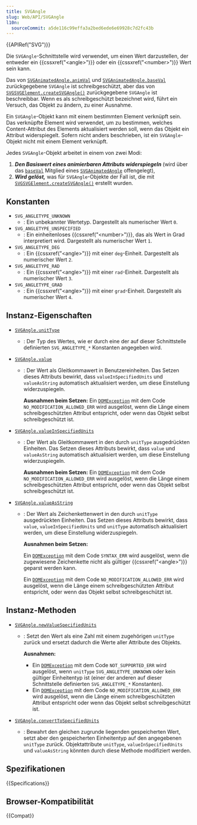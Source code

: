 ```yaml
---
title: SVGAngle
slug: Web/API/SVGAngle
l10n:
  sourceCommit: a5de116c99effa3a2bed6ede6e69928c7d2fc43b
---
```


{{APIRef("SVG")}}

Die `SVGAngle`-Schnittstelle wird verwendet, um einen Wert darzustellen, der entweder ein {{cssxref("&lt;angle&gt;")}} oder ein {{cssxref("&lt;number&gt;")}} Wert sein kann.

Das von [`SVGAnimatedAngle.animVal`](/de/docs/Web/API/SVGAnimatedAngle/animVal) und [`SVGAnimatedAngle.baseVal`](/de/docs/Web/API/SVGAnimatedAngle/baseVal) zurückgegebene `SVGAngle` ist schreibgeschützt, aber das von [`SVGSVGElement.createSVGAngle()`](/de/docs/Web/API/SVGSVGElement/createSVGAngle) zurückgegebene `SVGAngle` ist beschreibbar. Wenn es als schreibgeschützt bezeichnet wird, führt ein Versuch, das Objekt zu ändern, zu einer Ausnahme.

Ein `SVGAngle`-Objekt kann mit einem bestimmten Element verknüpft sein. Das verknüpfte Element wird verwendet, um zu bestimmen, welches Content-Attribut des Elements aktualisiert werden soll, wenn das Objekt ein Attribut widerspiegelt. Sofern nicht anders beschrieben, ist ein `SVGAngle`-Objekt nicht mit einem Element verknüpft.

Jedes `SVGAngle`-Objekt arbeitet in einem von zwei Modi:

1. **_Den Basiswert eines animierbaren Attributs widerspiegeln_** (wird über das [`baseVal`](/de/docs/Web/API/SVGAnimatedAngle/baseVal) Mitglied eines [`SVGAnimatedAngle`](/de/docs/Web/API/SVGAnimatedAngle) offengelegt),
2. **_Wird gelöst,_** was für `SVGAngle`-Objekte der Fall ist, die mit [`SVGSVGElement.createSVGAngle()`](/de/docs/Web/API/SVGSVGElement/createSVGAngle) erstellt wurden.

## Konstanten

- `SVG_ANGLETYPE_UNKNOWN`
  - : Ein unbekannter Wertetyp. Dargestellt als numerischer Wert `0`.
- `SVG_ANGLETYPE_UNSPECIFIED`
  - : Ein einheitenloses {{cssxref("&lt;number&gt;")}}, das als Wert in Grad interpretiert wird. Dargestellt als numerischer Wert `1`.
- `SVG_ANGLETYPE_DEG`
  - : Ein {{cssxref("&lt;angle&gt;")}} mit einer `deg`-Einheit. Dargestellt als numerischer Wert `2`.
- `SVG_ANGLETYPE_RAD`
  - : Ein {{cssxref("&lt;angle&gt;")}} mit einer `rad`-Einheit. Dargestellt als numerischer Wert `3`.
- `SVG_ANGLETYPE_GRAD`
  - : Ein {{cssxref("&lt;angle&gt;")}} mit einer `grad`-Einheit. Dargestellt als numerischer Wert `4`.

## Instanz-Eigenschaften

- [`SVGAngle.unitType`](/de/docs/Web/API/SVGAngle/unitType)

  - : Der Typ des Wertes, wie er durch eine der auf dieser Schnittstelle definierten `SVG_ANGLETYPE_*` Konstanten angegeben wird.

- [`SVGAngle.value`](/de/docs/Web/API/SVGAngle/value)

  - : Der Wert als Gleitkommawert in Benutzereinheiten. Das Setzen dieses Attributs bewirkt, dass `valueInSpecifiedUnits` und `valueAsString` automatisch aktualisiert werden, um diese Einstellung widerzuspiegeln.

    **Ausnahmen beim Setzen:** Ein [`DOMException`](/de/docs/Web/API/DOMException) mit dem Code `NO_MODIFICATION_ALLOWED_ERR` wird ausgelöst, wenn die Länge einem schreibgeschützten Attribut entspricht, oder wenn das Objekt selbst schreibgeschützt ist.

- [`SVGAngle.valueInSpecifiedUnits`](/de/docs/Web/API/SVGAngle/valueInSpecifiedUnits)

  - : Der Wert als Gleitkommawert in den durch `unitType` ausgedrückten Einheiten. Das Setzen dieses Attributs bewirkt, dass `value` und `valueAsString` automatisch aktualisiert werden, um diese Einstellung widerzuspiegeln.

    **Ausnahmen beim Setzen:** Ein [`DOMException`](/de/docs/Web/API/DOMException) mit dem Code `NO_MODIFICATION_ALLOWED_ERR` wird ausgelöst, wenn die Länge einem schreibgeschützten Attribut entspricht, oder wenn das Objekt selbst schreibgeschützt ist.

- [`SVGAngle.valueAsString`](/de/docs/Web/API/SVGAngle/valueAsString)

  - : Der Wert als Zeichenkettenwert in den durch `unitType` ausgedrückten Einheiten. Das Setzen dieses Attributs bewirkt, dass `value`, `valueInSpecifiedUnits` und `unitType` automatisch aktualisiert werden, um diese Einstellung widerzuspiegeln.

    **Ausnahmen beim Setzen:**

    Ein [`DOMException`](/de/docs/Web/API/DOMException) mit dem Code `SYNTAX_ERR` wird ausgelöst, wenn die zugewiesene Zeichenkette nicht als gültiger {{cssxref("&lt;angle&gt;")}} geparst werden kann.

    Ein [`DOMException`](/de/docs/Web/API/DOMException) mit dem Code `NO_MODIFICATION_ALLOWED_ERR` wird ausgelöst, wenn die Länge einem schreibgeschützten Attribut entspricht, oder wenn das Objekt selbst schreibgeschützt ist.

## Instanz-Methoden

- [`SVGAngle.newValueSpecifiedUnits`](/de/docs/Web/API/SVGAngle/newValueSpecifiedUnits)

  - : Setzt den Wert als eine Zahl mit einem zugehörigen `unitType` zurück und ersetzt dadurch die Werte aller Attribute des Objekts.

    **Ausnahmen:**

    - Ein [`DOMException`](/de/docs/Web/API/DOMException) mit dem Code `NOT_SUPPORTED_ERR` wird ausgelöst, wenn `unitType` `SVG_ANGLETYPE_UNKNOWN` oder kein gültiger Einheitentyp ist (einer der anderen auf dieser Schnittstelle definierten `SVG_ANGLETYPE_*` Konstanten).
    - Ein [`DOMException`](/de/docs/Web/API/DOMException) mit dem Code `NO_MODIFICATION_ALLOWED_ERR` wird ausgelöst, wenn die Länge einem schreibgeschützten Attribut entspricht oder wenn das Objekt selbst schreibgeschützt ist.

- [`SVGAngle.convertToSpecifiedUnits`](/de/docs/Web/API/SVGAngle/convertToSpecifiedUnits)

  - : Bewahrt den gleichen zugrunde liegenden gespeicherten Wert, setzt aber den gespeicherten Einheitentyp auf den angegebenen `unitType` zurück. Objektattribute `unitType`, `valueInSpecifiedUnits` und `valueAsString` könnten durch diese Methode modifiziert werden.

## Spezifikationen

{{Specifications}}

## Browser-Kompatibilität

{{Compat}}
